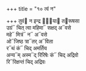 +++
title = "१० त्वं न"

+++
तुवं᳓ न इन्द्र रा᳐या᳓ त᳓रूषसा  
उग्रं᳓ चित् त्वा महिमा᳓ सक्षद् अ᳓वसे  
महे᳓ मित्रं᳓ न᳓ अ᳓वसे  
ओ᳓जिष्ठ त्रा᳓तर् अ᳓विता  
र᳓थं कं᳓ चिद् अमर्तिय  
अन्य᳓म् अस्म᳓द् रिरिषेः कं᳓ चिद् अद्रिवो  
रि᳓रिक्षन्तं चिद् अद्रिवः